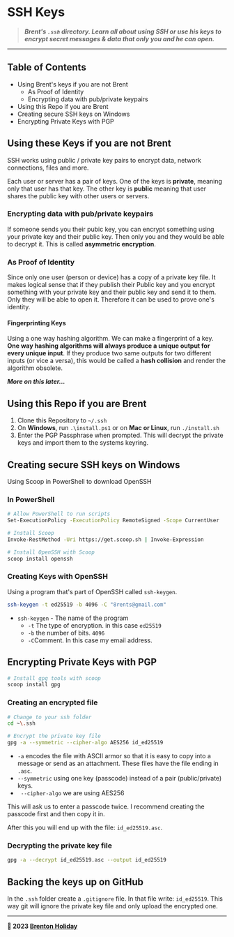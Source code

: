 # SSH Keys

> ***Brent's `.ssh` directory. Learn all about using SSH or use his keys to encrypt secret messages & data that only you and he can open.***

---

## Table of Contents

- Using Brent's keys if you are not Brent
  - As Proof of Identity
  - Encrypting data with pub/private keypairs
- Using this Repo if you are Brent
- Creating secure SSH keys on Windows
- Encrypting Private Keys with PGP

## Using these Keys if you are not Brent

SSH works using public / private key pairs to encrypt data, network connections, files and more.

Each user or server has a pair of keys. One of the keys is **private**, meaning only that user has that key. The other key is **public** meaning that user shares the public key with other users or servers.

### Encrypting data with pub/private keypairs

If someone sends you their pubic key, you can encrypt something using your private key and their public key. Then only you and they would be able to decrypt it. This is called **asymmetric encryption**.

### As Proof of Identity

Since only one user (person or device) has a copy of a private key file. It makes logical sense that if they publish their Public key and you encrypt something with your private key and their public key and send it to them. Only they will be able to open it. Therefore it can be used to prove one's identity.

#### **Fingerprinting Keys**

Using a one way hashing algorithm. We can make a fingerprint of a key. **One way hashing algorithms will always produce a unique output for every unique input**. If they produce two same outputs for two different inputs (or vice a versa), this would be called a **hash collision** and render the algorithm obsolete.

***More on this later...***

## Using this Repo if you are Brent

1. Clone this Repository to `~/.ssh`
2. On **Windows**, run `.\install.ps1` or on **Mac or Linux**, run `./install.sh` 
3. Enter the PGP Passphrase when prompted. This will decrypt the private keys and import them to the systems keyring.

## Creating secure SSH keys on Windows

Using Scoop in PowerShell to download OpenSSH

### In PowerShell

```bash
# Allow PowerShell to run scripts
Set-ExecutionPolicy -ExecutionPolicy RemoteSigned -Scope CurrentUser

# Install Scoop
Invoke-RestMethod -Uri https://get.scoop.sh | Invoke-Expression

# Install OpenSSH with Scoop
scoop install openssh
```

### Creating Keys with OpenSSH

Using a program that's part of OpenSSH called `ssh-keygen`.

```bash
ssh-keygen -t ed25519 -b 4096 -C "8rents@gmail.com"
```

- `ssh-keygen` - The name of the program
  - `-t` The type of encryption. in this case `ed25519`
  - `-b` the number of bits. `4096`
  - `-C`Comment. In this case my email address.

## Encrypting Private Keys with PGP

```bash
# Install gpg tools with scoop
scoop install gpg
```

### Creating an encrypted file

```bash
# Change to your ssh folder
cd ~\.ssh

# Encrypt the private key file
gpg -a --symmetric --cipher-algo AES256 id_ed25519
```

- `-a` encodes the file with ASCII armor so that it is easy to copy into a message or send as an attachment. These files have the file ending in `.asc`.
- `--symmetric` using one key (passcode) instead of a pair (public/private) keys.
- ` --cipher-algo` we are using AES256

This will ask us to enter a passcode twice. I recommend creating the passcode first and then copy it in.

After this you will end up with the file: `id_ed25519.asc`.

### Decrypting the private key file

```																																																																		bash
gpg -a --decrypt id_ed25519.asc --output id_ed25519
```

## Backing the keys up on GitHub

In the `.ssh` folder create a `.gitignore` file. In that file write: `id_ed25519`. This way git will ignore the private key file and only upload the encrypted one.



---

**🤍 2023 [Brenton Holiday](https://brenton.holiday)**